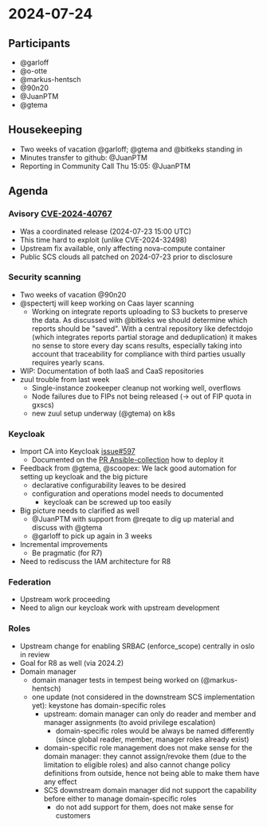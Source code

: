 # 2024-07-24

## Participants
- @garloff
- @o-otte
- @markus-hentsch
- @90n20
- @JuanPTM
- @gtema

## Housekeeping
* Two weeks of vacation @garloff; @gtema and @bitkeks standing in
* Minutes transfer to github: @JuanPTM
* Reporting in Community Call Thu 15:05: @JuanPTM

## Agenda

### Avisory [CVE-2024-40767](https://scs.community/security/2024/07/23/cve-2024-40767/)
* Was a coordinated release (2024-07-23 15:00 UTC)
* This time hard to exploit (unlike CVE-2024-32498)
* Upstream fix available, only affecting nova-compute container
* Public SCS clouds all patched on 2024-07-23 prior to disclosure

### Security scanning
* Two weeks of vacation @90n20
* @spectertj will keep working on Caas layer scanning
    * Working on integrate reports uploading to S3 buckets to preserve the data. As discussed with @bitkeks we should determine which reports should be "saved". With a central repository like defectdojo (which integrates reports partial storage and deduplication) it makes no sense to store every day scans results, especially taking into account that traceability for compliance with third parties usually requires yearly scans.
* WIP: Documentation of both IaaS and CaaS repositories
* zuul trouble from last week
    * Single-instance zookeeper cleanup not working well, overflows
    * Node failures due to FIPs not being released (-> out of FIP quota in gxscs)
    * new zuul setup underway (@gtema) on k8s

### Keycloak
- Import CA into Keycloak [issue#597](https://github.com/SovereignCloudStack/issues/issues/597)
    - Documented on the [PR Ansible-collection](https://github.com/osism/ansible-collection-services/pull/1480) how to deploy it
- Feedback from @gtema, @scoopex: We lack good automation for setting up keycloak and the big picture
    - declarative configurability leaves to be desired
    - configuration and operations model needs to documented
        - keycloak can be screwed up too easily
- Big picture needs to clarified as well
    - @JuanPTM with support from @reqate to dig up material and discuss with @gtema
    - @garloff to pick up again in 3 weeks
- Incremental improvements
    - Be pragmatic (for R7)
- Need to rediscuss the IAM architecture for R8

### Federation
- Upstream work proceeding
- Need to align our keycloak work with upstream development

### Roles
- Upstream change for enabling SRBAC (enforce_scope) centrally in oslo in review
- Goal for R8 as well (via 2024.2)
- Domain manager
     - domain manager tests in tempest being worked on (@markus-hentsch)
    - one update (not considered in the downstream SCS implementation yet): keystone has domain-specific roles
        - upstream: domain manager can only do reader and member and manager assignments (to avoid privilege escalation)
            - domain-specific roles would be always be named differently (since global reader, member, manager roles already exist)
        - domain-specific role management does not make sense for the domain manager: they cannot assign/revoke them (due to the limitation to eligible roles) and also cannot change policy definitions from outside, hence not being able to make them have any effect
        - SCS downstream domain manager did not support the capability before either to manage domain-specific roles
            - do not add support for them, does not make sense for customers
